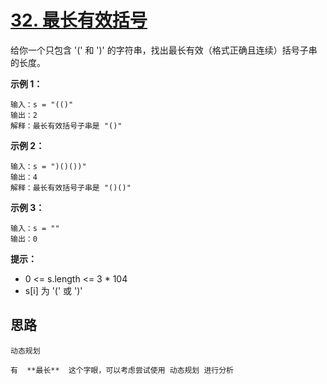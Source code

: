 # [32. 最长有效括号](https://leetcode.cn/problems/longest-valid-parentheses/)

给你一个只包含 '(' 和 ')' 的字符串，找出最长有效（格式正确且连续）括号子串的长度。

 

**示例 1：**

```
输入：s = "(()"
输出：2
解释：最长有效括号子串是 "()"
```

**示例 2：**

```
输入：s = ")()())"
输出：4
解释：最长有效括号子串是 "()()"
```

**示例 3：**

```
输入：s = ""
输出：0
```

**提示：**

- 0 <= s.length <= 3 * 104
- s[i] 为 '(' 或 ')'



## 思路

```
动态规划

有  **最长**  这个字眼，可以考虑尝试使用 动态规划 进行分析
```

